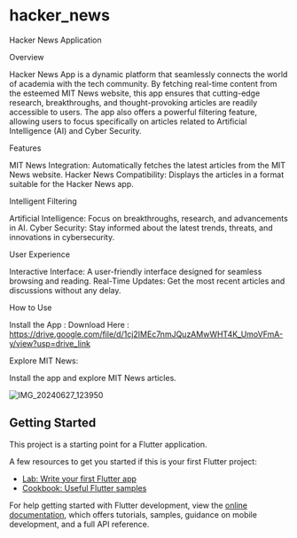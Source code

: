 # hacker_news
Hacker News Application

Overview

 Hacker News App is a dynamic platform that seamlessly connects the world of academia with the tech community. By fetching real-time content from the esteemed MIT News website, this app ensures that cutting-edge research, breakthroughs, and thought-provoking articles are readily accessible to users. The app also offers a powerful filtering feature, allowing users to focus specifically on articles related to Artificial Intelligence (AI) and Cyber Security.
 
Features

MIT News Integration: Automatically fetches the latest articles from the MIT News website.
Hacker News Compatibility: Displays the articles in a format suitable for the Hacker News app.

Intelligent Filtering

Artificial Intelligence: Focus on breakthroughs, research, and advancements in AI.
Cyber Security: Stay informed about the latest trends, threats, and innovations in cybersecurity.

User Experience

Interactive Interface: A user-friendly interface designed for seamless browsing and reading.
Real-Time Updates: Get the most recent articles and discussions without any delay.

How to Use

Install the App :
Download Here : https://drive.google.com/file/d/1cj2IMEc7nmJQuzAMwWHT4K_UmoVFmA-y/view?usp=drive_link

Explore MIT News:

Install the app and explore MIT News articles.


![IMG_20240627_123950](https://github.com/mrabdulla3/Hacker_News/assets/129673628/eb3d1ae9-75df-4fe2-af08-c9652c352164)




## Getting Started

This project is a starting point for a Flutter application.

A few resources to get you started if this is your first Flutter project:

- [Lab: Write your first Flutter app](https://docs.flutter.dev/get-started/codelab)
- [Cookbook: Useful Flutter samples](https://docs.flutter.dev/cookbook)

For help getting started with Flutter development, view the
[online documentation](https://docs.flutter.dev/), which offers tutorials,
samples, guidance on mobile development, and a full API reference.
